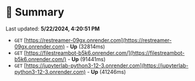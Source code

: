 # 📖 Summary
Last updated: **5/22/2024, 4:20:51 PM**

- `GET` [https://restreamer-09gx.onrender.com](https://restreamer-09gx.onrender.com) - **Up** (32814ms)
- `GET` [https://filestreambot-b5k6.onrender.com/](https://filestreambot-b5k6.onrender.com/) - **Up** (91441ms)
- `GET` [https://jupyterlab-python3-12-3.onrender.com](https://jupyterlab-python3-12-3.onrender.com) - **Up** (41246ms)
